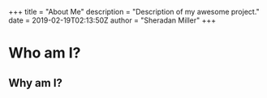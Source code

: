 +++
title = "About Me"
description = "Description of my awesome project."
date = 2019-02-19T02:13:50Z
author = "Sheradan Miller"
+++

# Who am I?

## Why am I?